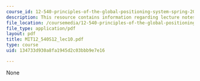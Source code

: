 ```yaml
---
course_id: 12-540-principles-of-the-global-positioning-system-spring-2012
description: This resource contains information regarding lecture notes.
file_location: /coursemedia/12-540-principles-of-the-global-positioning-system-spring-2012/134733d930a8fa1945d2c03bbb9e7e16_MIT12_540S12_lec10.pdf
file_type: application/pdf
layout: pdf
title: MIT12_540S12_lec10.pdf
type: course
uid: 134733d930a8fa1945d2c03bbb9e7e16

---
```

None